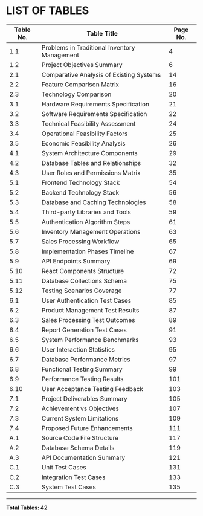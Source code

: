 # LIST OF TABLES

| Table No. | Table Title | Page No. |
|-----------|-------------|----------|
| 1.1 | Problems in Traditional Inventory Management | 4 |
| 1.2 | Project Objectives Summary | 6 |
| 2.1 | Comparative Analysis of Existing Systems | 14 |
| 2.2 | Feature Comparison Matrix | 16 |
| 2.3 | Technology Comparison | 20 |
| 3.1 | Hardware Requirements Specification | 21 |
| 3.2 | Software Requirements Specification | 22 |
| 3.3 | Technical Feasibility Assessment | 24 |
| 3.4 | Operational Feasibility Factors | 25 |
| 3.5 | Economic Feasibility Analysis | 26 |
| 4.1 | System Architecture Components | 29 |
| 4.2 | Database Tables and Relationships | 32 |
| 4.3 | User Roles and Permissions Matrix | 35 |
| 5.1 | Frontend Technology Stack | 54 |
| 5.2 | Backend Technology Stack | 56 |
| 5.3 | Database and Caching Technologies | 58 |
| 5.4 | Third-party Libraries and Tools | 59 |
| 5.5 | Authentication Algorithm Steps | 61 |
| 5.6 | Inventory Management Operations | 63 |
| 5.7 | Sales Processing Workflow | 65 |
| 5.8 | Implementation Phases Timeline | 67 |
| 5.9 | API Endpoints Summary | 69 |
| 5.10 | React Components Structure | 72 |
| 5.11 | Database Collections Schema | 75 |
| 5.12 | Testing Scenarios Coverage | 77 |
| 6.1 | User Authentication Test Cases | 85 |
| 6.2 | Product Management Test Results | 87 |
| 6.3 | Sales Processing Test Outcomes | 89 |
| 6.4 | Report Generation Test Cases | 91 |
| 6.5 | System Performance Benchmarks | 93 |
| 6.6 | User Interaction Statistics | 95 |
| 6.7 | Database Performance Metrics | 97 |
| 6.8 | Functional Testing Summary | 99 |
| 6.9 | Performance Testing Results | 101 |
| 6.10 | User Acceptance Testing Feedback | 103 |
| 7.1 | Project Deliverables Summary | 105 |
| 7.2 | Achievement vs Objectives | 107 |
| 7.3 | Current System Limitations | 109 |
| 7.4 | Proposed Future Enhancements | 111 |
| A.1 | Source Code File Structure | 117 |
| A.2 | Database Schema Details | 119 |
| A.3 | API Documentation Summary | 121 |
| C.1 | Unit Test Cases | 131 |
| C.2 | Integration Test Cases | 133 |
| C.3 | System Test Cases | 135 |

---

**Total Tables: 42**
